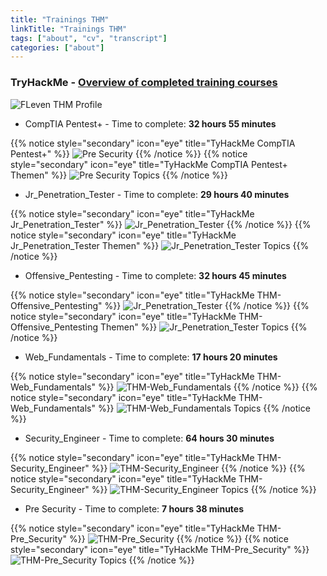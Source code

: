```yaml
---
title: "Trainings THM"
linkTitle: "Trainings THM"
tags: ["about", "cv", "transcript"]
categories: ["about"]
---
```


### TryHackMe - [Overview of completed training courses](https://tryhackme.com/p/FLeven)

![FLeven THM Profile](/images/FLeven.png)

* CompTIA Pentest+ - Time to complete: **32 hours 55 minutes**

{{% notice style="secondary" icon="eye" title="TyHackMe CompTIA Pentest+" %}}
![Pre Security](/images/THM-CompTIA_Pentest_COC.png?height=285px)
{{% /notice %}}
{{% notice style="secondary" icon="eye" title="TyHackMe CompTIA Pentest+ Themen" %}}
![Pre Security Topics](/images/THM-CompTIA_Pentest.png?height=250px)
{{% /notice %}}

* Jr_Penetration_Tester - Time to complete: **29 hours 40 minutes**

{{% notice style="secondary" icon="eye" title="TyHackMe Jr_Penetration_Tester" %}}
![Jr_Penetration_Tester](/images/THM-Jr_Penetration_Tester_COC.png?height=285px)
{{% /notice %}}
{{% notice style="secondary" icon="eye" title="TyHackMe Jr_Penetration_Tester Themen" %}}
![Jr_Penetration_Tester Topics](/images/THM-Jr_Penetration_Tester.png?height=250px)
{{% /notice %}}

* Offensive_Pentesting - Time to complete: **32 hours 45 minutes**

{{% notice style="secondary" icon="eye" title="TyHackMe THM-Offensive_Pentesting" %}}
![Jr_Penetration_Tester](/images/THM-Offensive_Pentesting_COC.png?height=285px)
{{% /notice %}}
{{% notice style="secondary" icon="eye" title="TyHackMe THM-Offensive_Pentesting Themen" %}}
![Jr_Penetration_Tester Topics](/images/THM-Offensive_Pentesting.png?height=250px)
{{% /notice %}}

* Web_Fundamentals - Time to complete: **17 hours 20 minutes**

{{% notice style="secondary" icon="eye" title="TyHackMe THM-Web_Fundamentals" %}}
![THM-Web_Fundamentals](/images/THM-Web_Fundamentals_COC.png?height=285px)
{{% /notice %}}
{{% notice style="secondary" icon="eye" title="TyHackMe THM-Web_Fundamentals" %}}
![THM-Web_Fundamentals Topics](/images/THM-Web_Fundamentals.png?height=250px)
{{% /notice %}}

* Security_Engineer - Time to complete: **64 hours 30 minutes**

{{% notice style="secondary" icon="eye" title="TyHackMe THM-Security_Engineer" %}}
![THM-Security_Engineer](/images/THM-Security_Engineer_COC.png?height=285px)
{{% /notice %}}
{{% notice style="secondary" icon="eye" title="TyHackMe THM-Security_Engineer" %}}
![THM-Security_Engineer Topics](/images/THM-Security_Engineer.png?height=250px)
{{% /notice %}}

* Pre Security - Time to complete: **7 hours 38 minutes**

{{% notice style="secondary" icon="eye" title="TyHackMe THM-Pre_Security" %}}
![THM-Pre_Security](/images/THM-Pre_Security_COC.png?height=285px)
{{% /notice %}}
{{% notice style="secondary" icon="eye" title="TyHackMe THM-Pre_Security" %}}
![THM-Pre_Security Topics](/images/THM-Pre_Security.png?height=250px)
{{% /notice %}}
